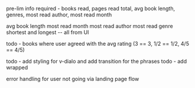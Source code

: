 pre-lim info required - books read, pages read total, avg book length, genres, most read author, most read month


avg book length
most read month
most read author
most read genre
shortest and longest -- all from UI

todo - books where user agreed with the avg rating (3 == 3, 1/2 == 1/2, 4/5 == 4/5)


todo - add styling for v-dialo and add transition for the phrases
todo - add wrapped

error handling for user not going via landing page flow